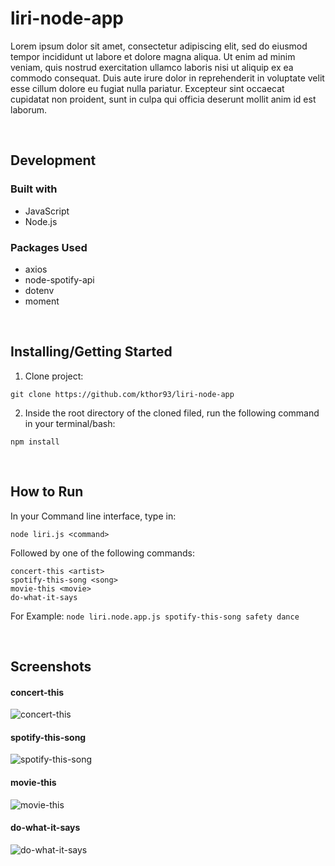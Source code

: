 # liri-node-app

Lorem ipsum dolor sit amet, consectetur adipiscing elit, sed do eiusmod tempor incididunt ut labore et dolore magna aliqua. Ut enim ad minim veniam, quis nostrud exercitation ullamco laboris nisi ut aliquip ex ea commodo consequat. Duis aute irure dolor in reprehenderit in voluptate velit esse cillum dolore eu fugiat nulla pariatur. Excepteur sint occaecat cupidatat non proident, sunt in culpa qui officia deserunt mollit anim id est laborum.

&nbsp;

 ## Development
 ### Built with
 * JavaScript
 * Node.js
 
 ### Packages Used
 * axios
 * node-spotify-api
 * dotenv
 * moment
 
 &nbsp;

## Installing/Getting Started
1. Clone project:

 `git clone https://github.com/kthor93/liri-node-app`
 
2. Inside the root directory of the cloned filed, run the following command in your terminal/bash:

 `npm install`
 
 &nbsp;
 
  ## How to Run
 In your Command line interface, type in:
 
 `node liri.js <command>`
 
 Followed by one of the following commands:
 
 `concert-this <artist>`\
 `spotify-this-song <song>`\
 `movie-this <movie>`\
 `do-what-it-says`
 
 For Example:
 `node liri.node.app.js spotify-this-song safety dance`
 
 &nbsp;

## Screenshots

#### concert-this
![concert-this](https://github.com/kthor93/liri-node-app/blob/master/screenshots/01%20concert-this.png)


#### spotify-this-song
![spotify-this-song](https://github.com/kthor93/liri-node-app/blob/master/screenshots/02%20spotify-this-song.png)


#### movie-this
![movie-this](https://github.com/kthor93/liri-node-app/blob/master/screenshots/03%20movie-this.png)


#### do-what-it-says
![do-what-it-says](https://github.com/kthor93/liri-node-app/blob/master/screenshots/04%20do-what-it-says.png)
